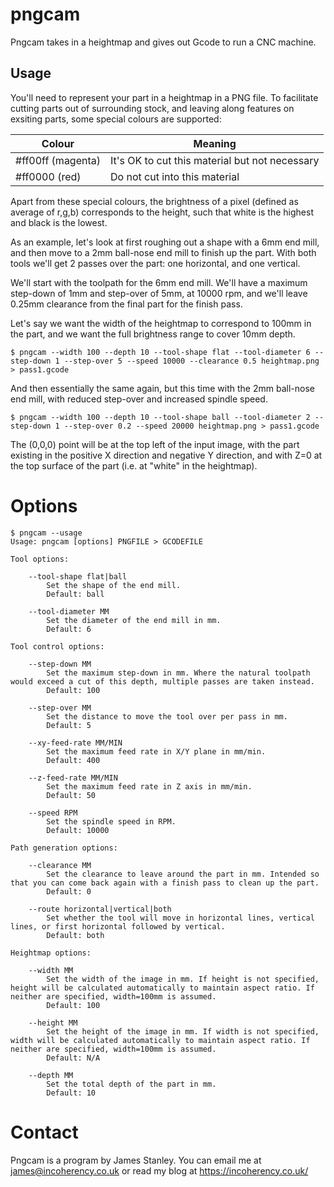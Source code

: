 # pngcam

Pngcam takes in a heightmap and gives out Gcode to run a CNC machine.

## Usage

You'll need to represent your part in a heightmap in a PNG file. To facilitate cutting parts out of surrounding stock, and leaving
along features on exsiting parts, some special colours are supported:

Colour | Meaning
-------|--------
#ff00ff (magenta) | It's OK to cut this material but not necessary
#ff0000 (red) | Do not cut into this material

Apart from these special colours, the brightness of a pixel (defined as average of r,g,b) corresponds to the height, such that white is the highest and black
is the lowest.

As an example, let's look at first roughing out a shape with a 6mm end mill, and then move to a 2mm ball-nose end mill to finish up the part.
With both tools we'll get 2 passes over the part: one horizontal, and one vertical.

We'll start with the toolpath for the 6mm end mill. We'll have a maximum step-down of 1mm and step-over of 5mm, at 10000 rpm, and
we'll leave 0.25mm clearance from the final part for the finish pass.

Let's say we want the width of the heightmap to correspond to 100mm in the part, and we want the full brightness range to cover 10mm depth.

    $ pngcam --width 100 --depth 10 --tool-shape flat --tool-diameter 6 --step-down 1 --step-over 5 --speed 10000 --clearance 0.5 heightmap.png > pass1.gcode

And then essentially the same again, but this time with the 2mm ball-nose end mill, with reduced step-over and increased spindle speed.

    $ pngcam --width 100 --depth 10 --tool-shape ball --tool-diameter 2 --step-down 1 --step-over 0.2 --speed 20000 heightmap.png > pass1.gcode

The (0,0,0) point will be at the top left of the input image, with the part existing in the positive X direction and negative Y direction, and
with Z=0 at the top surface of the part (i.e. at "white" in the heightmap).

# Options

    $ pngcam --usage
    Usage: pngcam [options] PNGFILE > GCODEFILE

    Tool options:

        --tool-shape flat|ball
            Set the shape of the end mill.
            Default: ball

        --tool-diameter MM
            Set the diameter of the end mill in mm.
            Default: 6

    Tool control options:

        --step-down MM
            Set the maximum step-down in mm. Where the natural toolpath would exceed a cut of this depth, multiple passes are taken instead.
            Default: 100

        --step-over MM
            Set the distance to move the tool over per pass in mm.
            Default: 5

        --xy-feed-rate MM/MIN
            Set the maximum feed rate in X/Y plane in mm/min.
            Default: 400

        --z-feed-rate MM/MIN
            Set the maximum feed rate in Z axis in mm/min.
            Default: 50

        --speed RPM
            Set the spindle speed in RPM.
            Default: 10000

    Path generation options:

        --clearance MM
            Set the clearance to leave around the part in mm. Intended so that you can come back again with a finish pass to clean up the part.
            Default: 0

        --route horizontal|vertical|both
            Set whether the tool will move in horizontal lines, vertical lines, or first horizontal followed by vertical.
            Default: both

    Heightmap options:

        --width MM
            Set the width of the image in mm. If height is not specified, height will be calculated automatically to maintain aspect ratio. If neither are specified, width=100mm is assumed.
            Default: 100

        --height MM
            Set the height of the image in mm. If width is not specified, width will be calculated automatically to maintain aspect ratio. If neither are specified, width=100mm is assumed.
            Default: N/A

        --depth MM
            Set the total depth of the part in mm.
            Default: 10


# Contact

Pngcam is a program by James Stanley. You can email me at james@incoherency.co.uk or read my blog at https://incoherency.co.uk/

